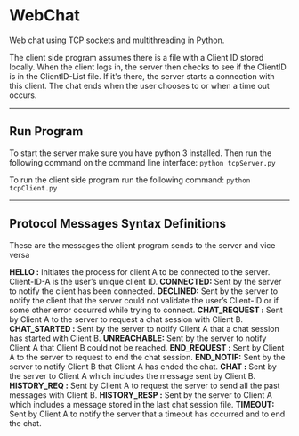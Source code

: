 # WebChat
Web chat using TCP sockets and multithreading in Python.

The client side program assumes there is a file with a Client ID stored locally.
When the client logs in, the server then checks to see if the ClientID is in the ClientID-List file. 
If it's there, the server starts a connection with this client. The chat ends when the user chooses to or when a time out occurs. 

***********************************************************************************************************************************
## Run Program
To start the server make sure you have python 3 installed. Then run the following command on the command line interface:
`python tcpServer.py`

To run the client side program run the following command:
`python tcpClient.py`

***********************************************************************************************************************************
## Protocol Messages Syntax Definitions
These are the messages the client program sends to the server and vice versa 

**HELLO <Client-ID-A>:** Initiates the process for client A to be connected to the server. Client-ID-A is the user’s unique client ID.
**CONNECTED:** Sent by the server to notify the client has been connected.
**DECLINED:** Sent by the server to notify the client that the server could not validate the user’s Client-ID or if some other error occurred while trying to connect.
**CHAT_REQUEST <Client-ID-B>:** Sent by Client A to the server to request a chat session with Client B.
**CHAT_STARTED <Session-ID> <Client-ID-B>:** Sent by the server to notify Client A that a chat session has started with Client B.
**UNREACHABLE:** Sent by the server to notify Client A that Client B could not be reached.
**END_REQUEST <Client-ID-B>:** Sent by Client A to the server to request to end the chat session.
**END_NOTIF:** Sent by the server to notify Client B that Client A has ended the chat.
**CHAT <message/>:** Sent by the server to Client A which includes the message sent by Client B.
**HISTORY_REQ <Client-ID-B>:** Sent by Client A to request the server to send all the past messages with Client B.
**HISTORY_RESP <message/>:** Sent by the server to Client A which includes a message stored in the last chat session file.
**TIMEOUT:** Sent by Client A to notify the server that a timeout has occurred and to end the chat.
